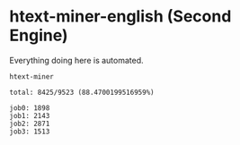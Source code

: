 # htext-miner-english (Second Engine)

Everything doing here is automated.

```
htext-miner

total: 8425/9523 (88.4700199516959%)

job0: 1898
job1: 2143
job2: 2871
job3: 1513
```